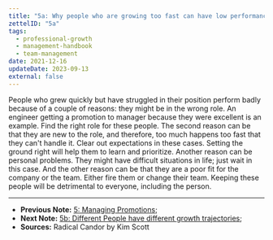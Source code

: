 ```yaml
---
title: "5a: Why people who are growing too fast can have low performance"
zettelID: "5a"
tags:
  - professional-growth
  - management-handbook
  - team-management
date: 2021-12-16
updateDate: 2023-09-13
external: false
---
```


People who grew quickly but have struggled in their position perform badly because of a couple of reasons: they might be in the wrong role. An engineer getting a promotion to manager because they were excellent is an example. Find the right role for these people. The second reason can be that they are new to the role, and therefore, too much happens too fast that they can't handle it. Clear out expectations in these cases. Setting the ground right will help them to learn and prioritize. Another reason can be personal problems. They might have difficult situations in life; just wait in this case. And the other reason can be that they are a poor fit for the company or the team. Either fire them or change their team. Keeping these people will be detrimental to everyone, including the person.

---

- **Previous Note:** [5: Managing Promotions](/notes/5/);
- **Next Note:** [5b: Different People have different growth trajectories](/notes/5b/);
- **Sources:** Radical Candor by Kim Scott
